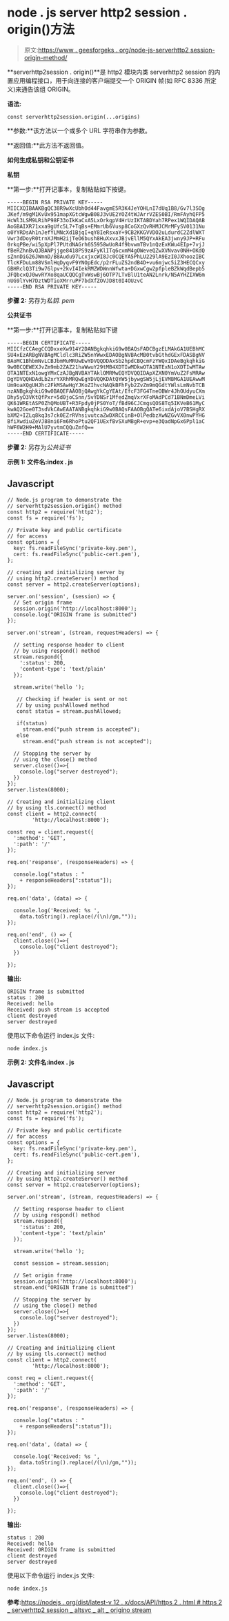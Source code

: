 # node . js server http2 session . origin()方法

> 原文:[https://www . geesforgeks . org/node-js-serverhttp2 session-origin-method/](https://www.geeksforgeeks.org/node-js-serverhttp2session-origin-method/)

**serverhttp2session . origin()**是 http2 模块内类 serverhttp2 session 的内置应用编程接口，用于向连接的客户端提交一个 ORIGIN 帧(如 RFC 8336 所定义)来通告该组 ORIGIN。

**语法:**

```
const serverhttp2session.origin(...origins)
```

**参数:**该方法以一个或多个 URL 字符串作为参数。

**返回值:**此方法不返回值。

**如何生成私钥和公钥证书**

**私钥**

**第一步:**打开记事本，复制粘贴如下按键。

```
-----BEGIN RSA PRIVATE KEY-----
MIICXQIBAAKBgQC38R9wXcUbhOd44FavgmE5R3K4JeYOHLnI7dUq1B8/Gv7l3SOg
JKef/m9gM1KvUx951mapXGtcWgwB08J3vUE2YOZ4tWJArrVZES0BI/RmFAyhQFP5
HcWl3LSM9LRihP98F33oIkKaCxA5LxOrkgpV4HrUzIKTABDYah7RPex1WQIDAQAB
AoGBAIXR71xxa9gUfc5L7+TqBs+EMmrUb6Vusp8CoGXzQvRHMJCMrMFySV0131Nu
o0YYRDsAh1nJefYLMNcXd1BjqI+qY8IeRsxaY+9CB2KKGVVDO2uLdurdC2ZdlWXT
Vwr3dDoyR0trnXJMmH2ijTeO6bush8HuXxvxJBjvEllM5QYxAkEA3jwny9JP+RFu
0rkqPBe/wi5pXpPl7PUtdNAGrh6S5958wUoR4f9bvwmTBv1nQzExKWu4EIp+7vjJ
fBeRZhnBvQJBANPjjge8418PS9zAFyKlITq6cxmM4gOWeveQZwXVNvav0NH+OKdQ
sZnnDiG26JWmnD/B8Audu97LcxjxcWI8Jc0CQEYA5PhLU229lA9EzI0JXhoozIBC
TlcKFDuLm88VSmlHqDyqvF9YNOpEdc/p2rFLuZS2ndB4D+vu6mjwc5iZ3HECQCxy
GBHRclQ3Ti9w76lpv+2kvI4IekRMZWDWnnWfwta+DGxwCgw2pfpleBZkWqdBepb5
JFQbcxQJ0wvRYXo8qaUCQQCgTvWswBj6OTP7LTvBlU1teAN2Lnrk/N5AYHZIXW6m
nUG9lYvH7DztWDTioXMrruPF7bdXfZOVJD8t0I4OUzvC
-----END RSA PRIVATE KEY-----
```

**步骤 2:** 另存为*私钥. pem*

**公共证书**

**第一步:**打开记事本，复制粘贴如下键

```
-----BEGIN CERTIFICATE-----
MIICfzCCAegCCQDxxeXw914Y2DANBgkqhkiG9w0BAQsFADCBgzELMAkGA1UEBhMC
SU4xEzARBgNVBAgMCldlc3RiZW5nYWwxEDAOBgNVBAcMB0tvbGthdGExFDASBgNV
BAoMC1BhbmNvLCBJbmMuMRUwEwYDVQQDDAxSb2hpdCBQcmFzYWQxIDAeBgkqhkiG
9w0BCQEWEXJvZm9mb2ZAZ21haWwuY29tMB4XDTIwMDkwOTA1NTExN1oXDTIwMTAw
OTA1NTExN1owgYMxCzAJBgNVBAYTAklOMRMwEQYDVQQIDApXZXN0YmVuZ2FsMRAw
DgYDVQQHDAdLb2xrYXRhMRQwEgYDVQQKDAtQYW5jbywgSW5jLjEVMBMGA1UEAwwM
Um9oaXQgUHJhc2FkMSAwHgYJKoZIhvcNAQkBFhFyb2ZvZm9mQGdtYWlsLmNvbTCB
nzANBgkqhkiG9w0BAQEFAAOBjQAwgYkCgYEAt/EfcF3FG4TneOBWr4JhOUdyuCXm
Dhy5yO3VKtQfPxr+5d0joCSnn/5vYDNSr1MfedZmqVxrXFoMAdPCd71BNmDmeLVi
QK61WREtASP0ZhQMoUBT+R3Fpdy0jPS0YoT/fBd96CJCmgsQOS8Tq5IKVeB61MyC
kwAQ2Goe0T3sdVkCAwEAATANBgkqhkiG9w0BAQsFAAOBgQATe6ixdAjoV7BSHgRX
bXM2+IZLq8kq3s7ck0EZrRVhsivutcaZwDXRCCinB+OlPedbzXwNZGvVX0nwPYHG
BfiXwdiuZeVJ88ni6Fm6RhoPtu2QF1UExfBvSXuMBgR+evp+e3QadNpGx6Ppl1aC
hWF6W2H9+MAlU7yvtmCQQuZmfQ==
-----END CERTIFICATE-----
```

**步骤 2:** 另存为*公共证书*

**示例 1:** **文件名:index . js**

## Javascript

```
// Node.js program to demonstrate the
// serverhttp2session.origin() method
const http2 = require('http2');
const fs = require('fs');

// Private key and public certificate
// for access
const options = {
  key: fs.readFileSync('private-key.pem'),
  cert: fs.readFileSync('public-cert.pem'),
};

// creating and initializing server by
// using http2.createServer() method
const server = http2.createServer(options);

server.on('session', (session) => {
  // Set origin frame
  session.origin('http://localhost:8000');
  console.log("ORIGIN frame is submitted")
});

server.on('stream', (stream, requestHeaders) => {

  // setting response header to client
  // by using respond() method
  stream.respond({
    ':status': 200,
    'content-type': 'text/plain'
  });

  stream.write('hello ');

   // Checking if header is sent or not
   // by using pushAllowed method
   const status = stream.pushAllowed;

   if(status)
     stream.end("push stream is accepted");
   else
     stream.end("push stream is not accepted");

  // Stopping the server by
  // using the close() method
  server.close(()=>{
    console.log("server destroyed");
  })
});
server.listen(8000);

// Creating and initializing client
// by using tls.connect() method
const client = http2.connect(
        'http://localhost:8000');

const req = client.request({
  ':method': 'GET',
  ':path': '/'
});

req.on('response', (responseHeaders) => {

  console.log("status : "
    + responseHeaders[":status"]);
});

req.on('data', (data) => {

  console.log('Received: %s ',
    data.toString().replace(/(\n)/gm,""));
});

req.on('end', () => {
  client.close(()=>{
    console.log("client destroyed");
  })

});
```

**输出:**

```
ORIGIN frame is submitted
status : 200
Received: hello
Received: push stream is accepted
client destroyed
server destroyed
```

使用以下命令运行 index.js 文件:

```
node index.js
```

**示例 2:** **文件名:index . js**

## Javascript

```
// Node.js program to demonstrate the
// serverhttp2session.origin() method
const http2 = require('http2');
const fs = require('fs');

// Private key and public certificate
// for access
const options = {
  key: fs.readFileSync('private-key.pem'),
  cert: fs.readFileSync('public-cert.pem'),
};

// Creating and initializing server
// by using http2.createServer() method
const server = http2.createServer(options);

server.on('stream', (stream, requestHeaders) => {

  // Setting response header to client
  // by using respond() method
  stream.respond({
    ':status': 200,
    'content-type': 'text/plain'
  });

  stream.write('hello ');

  const session = stream.session;

  // Set origin frame
  session.origin('http://localhost:8000');
  stream.end("ORIGIN frame is submitted")

  // Stopping the server by
  // using the close() method
  server.close(()=>{
    console.log("server destroyed");
  })
});
server.listen(8000);

// Creating and initializing client
// by using tls.connect() method
const client = http2.connect(
        'http://localhost:8000');

const req = client.request({
  ':method': 'GET',
  ':path': '/'
});

req.on('response', (responseHeaders) => {

  console.log("status : "
    + responseHeaders[":status"]);
});

req.on('data', (data) => {

  console.log('Received: %s ',
    data.toString().replace(/(\n)/gm,""));
});

req.on('end', () => {
  client.close(()=>{
    console.log("client destroyed");
  })

});
```

**输出:**

```
status : 200
Received: hello
Received: ORIGIN frame is submitted
client destroyed
server destroyed
```

使用以下命令运行 index.js 文件:

```
node index.js
```

**参考:**[https://nodejs . org/dist/latest-v 12 . x/docs/API/https 2 . html # https 2 _ serverhttp2 session _ altsvc _ alt _ origino stream](https://nodejs.org/dist/latest-v12.x/docs/api/http2.html#http2_serverhttp2session_altsvc_alt_originorstream)